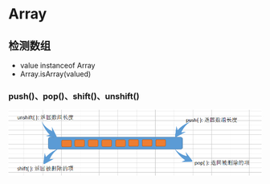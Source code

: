 # Array

## 检测数组

* value instanceof Array
* Array.isArray(valued)

### push()、pop()、shift()、unshift()

![数组队栈方法](../images/数组队栈方法.png)
